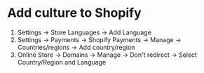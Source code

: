 # Add culture to Shopify

1. Settings -> Store Languages -> Add Language
2. Settings -> Payments -> Shopify Payments -> Manage -> Countries/regions -> Add country/region
3. Online Store -> Domains -> Manage -> Don't redirect -> Select Country/Region and Language